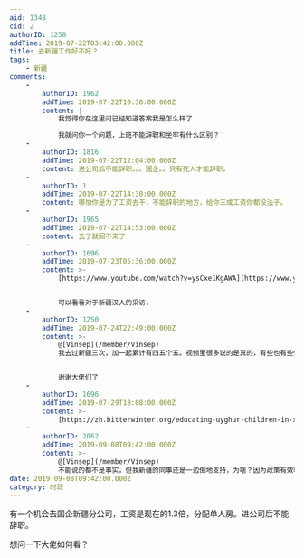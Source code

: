 ```yaml
---
aid: 1348
cid: 2
authorID: 1250
addTime: 2019-07-22T03:42:00.000Z
title: 去新疆工作好不好？
tags:
    - 新疆
comments:
    -
        authorID: 1962
        addTime: 2019-07-22T10:30:00.000Z
        content: |-
            我觉得你在这里问已经知道答案我是怎么样了

            我就问你一个问题，上班不能辞职和坐牢有什么区别？
    -
        authorID: 1816
        addTime: 2019-07-22T12:04:00.000Z
        content: 进公司后不能辞职。。。国企。。只有死人才能辞职。
    -
        authorID: 1
        addTime: 2019-07-22T14:30:00.000Z
        content: 哪怕你是为了工资去干，不能辞职的地方，给你三成工资你都没法子。
    -
        authorID: 1965
        addTime: 2019-07-22T14:53:00.000Z
        content: 去了就回不来了
    -
        authorID: 1696
        addTime: 2019-07-23T05:36:00.000Z
        content: >-
            [https://www.youtube.com/watch?v=ysCxe1KgAWA](https://www.youtube.com/watch?v=ysCxe1KgAWA)


            可以看看对于新疆汉人的采访.
    -
        authorID: 1250
        addTime: 2019-07-24T22:49:00.000Z
        content: >-
            @[Vinsep](/member/Vinsep)
            我去过新疆三次，加一起累计有四五个五。视频里很多说的是真的，有些也有些偏见。比如去机场安检都是一样检查皮带和鞋子。


            谢谢大佬们了
    -
        authorID: 1696
        addTime: 2019-07-29T18:08:00.000Z
        content: >-
            [https://zh.bitterwinter.org/educating-uyghur-children-in-xinjiang/](https://zh.bitterwinter.org/educating-uyghur-children-in-xinjiang/)
    -
        authorID: 2062
        addTime: 2019-09-08T09:42:00.000Z
        content: >-
            @[Vinsep](/member/Vinsep)
            不能说的都不是事实，但我新疆的同事还是一边倒地支持，为啥？因为政策有效啊，没有恐怖活动了。老实说，外人还是少哔哔了，把大多数汉人送到那里，接受几次汽车炸弹，大部分人搞不好还要支持更激进的政策。
date: 2019-09-08T09:42:00.000Z
category: 时政
---
```


有一个机会去国企新疆分公司，工资是现在的1.3倍，分配单人房。进公司后不能辞职。

想问一下大佬如何看？
